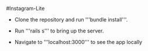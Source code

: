 #Instagram-Lite

* Clone the repository and run '''bundle install'''.

* Run '''rails s''' to bring up the server.

* Navigate to '''localhost:3000''' to see the app locally
